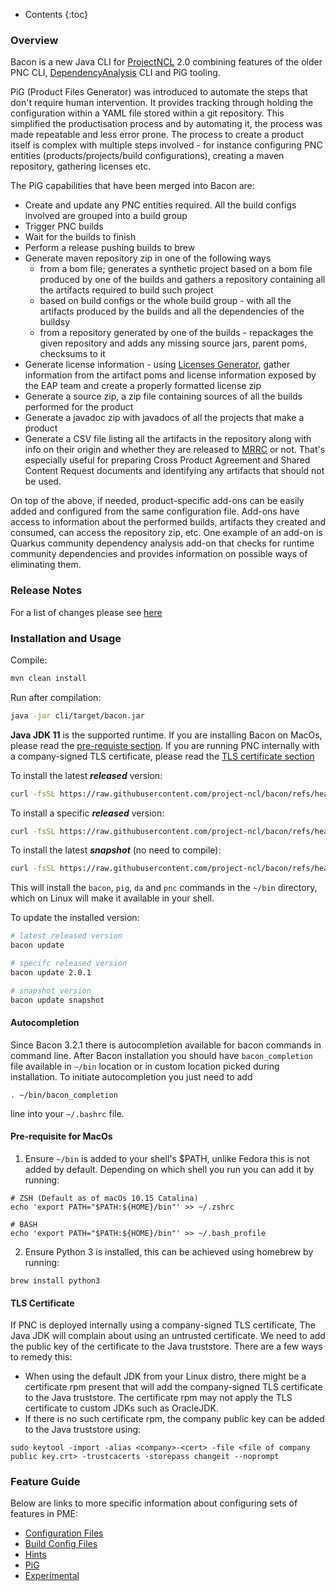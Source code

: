 ---
---

* Contents
{:toc}

### Overview

Bacon is a new Java CLI for [ProjectNCL](https://github.com/project-ncl/pnc) 2.0 combining features of the
older PNC CLI, [DependencyAnalysis](https://github.com/project-ncl/dependency-analysis) CLI and PiG tooling.

PiG (Product Files Generator) was introduced to automate the steps that don't require human
intervention. It provides tracking through holding the configuration within a YAML file stored within
a git repository. This simplified the productisation process and by automating it, the process was made
repeatable and less error prone. The process to create a product itself is complex with multiple
steps involved - for instance configuring PNC entities (products/projects/build configurations),
creating a maven repository, gathering licenses etc.

The PiG capabilities that have been merged into Bacon are:

* Create and update any PNC entities required. All the build configs involved are grouped into a build
group
* Trigger PNC builds
* Wait for the builds to finish
* Perform a release pushing builds to brew
* Generate maven repository zip in one of the following ways
  * from a bom file; generates a synthetic project based on a bom file produced by one of the builds
and gathers a repository containing all the artifacts required to build such project
  * based on build configs or the whole build group - with all the artifacts produced by the builds and
all the dependencies of the buildsy
  * from a repository generated by one of the builds - repackages the given repository and adds any
missing source jars, parent poms, checksums to it
* Generate license information - using [Licenses Generator](https://github.com/snowdrop/licenses-generator),
gather information from the artifact poms and license information exposed by the EAP team and create a properly formatted license zip
* Generate a source zip, a zip file containing sources of all the builds performed for the product
* Generate a javadoc zip with javadocs of all the projects that make a product
* Generate a CSV file listing all the artifacts in the repository along with info on their origin and whether
they are released to [MRRC](https://maven.repository.redhat.com/) or not. That's especially useful for preparing Cross Product Agreement
and Shared Content Request documents and identifying any artifacts that should not be used.


On top of the above, if needed, product-specific add-ons can be easily added and configured from
the same configuration file. Add-ons have access to information about the performed builds, artifacts they
created and consumed, can access the repository zip, etc. One example of an add-on is Quarkus community
dependency analysis add-on that checks for runtime community dependencies and provides information on
possible ways of eliminating them.


### Release Notes

For a list of changes please see [here](https://github.com/project-ncl/bacon/wiki/Changelog)

### Installation and Usage

Compile:
```bash
mvn clean install
```

Run after compilation:
```bash
java -jar cli/target/bacon.jar
```

**Java JDK 11** is the supported runtime. If you are installing Bacon on MacOs, please read the [pre-requiste section](#pre-requisite-for-macos). If you are running PNC internally with a company-signed TLS certificate, please read the [TLS certificate section](#tls-certificate)

To install the latest ***released*** version:
```bash
curl -fsSL https://raw.githubusercontent.com/project-ncl/bacon/refs/heads/main/bacon_install.py | python3 -
```

To install a specific ***released*** version:
```bash
curl -fsSL https://raw.githubusercontent.com/project-ncl/bacon/refs/heads/main/bacon_install.py | python3 - 2.0.1
```

To install the latest ***snapshot*** (no need to compile):
```bash
curl -fsSL https://raw.githubusercontent.com/project-ncl/bacon/refs/heads/main/bacon_install.py | python3 - snapshot
```

This will install the `bacon`, `pig`, `da` and `pnc` commands in the `~/bin`
directory, which on Linux will make it available in your shell.

To update the installed version:
```bash
# latest released version
bacon update

# specifc released version
bacon update 2.0.1

# snapshot version
bacon update snapshot
```

#### Autocompletion

Since Bacon 3.2.1 there is autocompletion available for bacon commands in command line.
After Bacon installation you should have `bacon_completion` file available in `~/bin` location or in custom location picked during installation.
To initiate autocompletion you just need to add
```
. ~/bin/bacon_completion
```
line into your `~/.bashrc` file.


#### Pre-requisite for MacOs
1. Ensure `~/bin`  is added to your shell's $PATH, unlike Fedora this is not added by default. Depending on which shell you run you can add it by running:

```
# ZSH (Default as of macOs 10.15 Catalina)
echo 'export PATH="$PATH:${HOME}/bin"' >> ~/.zshrc

# BASH
echo 'export PATH="$PATH:${HOME}/bin"' >> ~/.bash_profile
```

2. Ensure Python 3 is installed, this can be achieved using homebrew by running:
```
brew install python3
```

#### TLS Certificate
If PNC is deployed internally using a company-signed TLS certificate, The Java JDK will complain about using an untrusted certificate. We need to add the public key of the certificate to the Java truststore. There are a few ways to remedy this:

- When using the default JDK from your Linux distro, there might be a certificate rpm present that will add the company-signed TLS certificate to the Java truststore. The certificate rpm may not apply the TLS certificate to custom JDKs such as OracleJDK.
- If there is no such certificate rpm, the company public key can be added to the Java truststore using:
```
sudo keytool -import -alias <company>-<cert> -file <file of company public key.crt> -trustcacerts -storepass changeit --noprompt
```

### Feature Guide

Below are links to more specific information about configuring sets of features in PME:

* [Configuration Files](guide/configuration.html)
* [Build Config Files](guide/build-config.html)
* [Hints](guide/hints.html)
* [PiG](guide/pig.html)
* [Experimental](guide/experimental.html)
